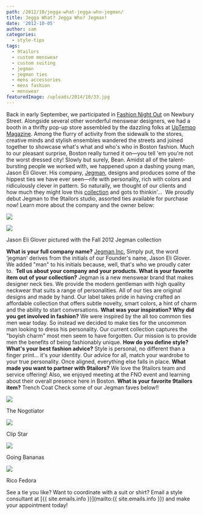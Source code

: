 ```yaml
---
path: /2012/10/jegga-what-jegga-who-jegman/
title: Jegga What? Jegga Who? Jegman!
date: '2012-10-05'
author: sam
categories:
  - style-tips
tags:
  - 9tailors
  - custom menswear
  - custom suiting
  - jegman
  - jegman ties
  - mens accessories
  - mens fashion
  - menswear
featuredImage: /uploads/2014/10/33.jpg
---
```

Back in early September, we participated in [Fashion Night Out](http://fnoboston.com/) on Newbury Street. Alongside several other wonderful menswear designers, we had a booth in a thrifty pop-up store assembled by the dazzling folks at [UpTempo Magazine](http://uptempomagazine.com/). Among the flurry of activity from the sidewalk to the stores, creative minds and stylish ensembles wandered the streets and joined together to showcase what's what and who's who in Boston fashion. Much to our pleasant surprise, Boston really turned it on—you tell 'em you're not the worst dressed city! Slowly but surely, Bean.
Amidst all of the talent-bursting people we worked with, we happened upon a dashing young man, Jason Eli Glover. His company, [Jegman](http://www.jegman.com/), designs and produces some of the hippest ties we have ever seen—rife with personality, rich with colors and ridiculously clever in pattern. So naturally, we thought of our clients and how much they might love this [collection](http://www.jegman.com/collections/fall-2012-tie-collection) and gots to thinkin'... 
We proudly debut Jegman to the 9tailors studio, assorted ties available for purchase now! Learn more about the company and the owner below:

[![](http://2.bp.blogspot.com/-LM7IyaqOgpg/UG33CbEJG-I/AAAAAAAABGE/7qPC6Tx2wdc/s320/jegmanlogo.jpg)](http://2.bp.blogspot.com/-LM7IyaqOgpg/UG33CbEJG-I/AAAAAAAABGE/7qPC6Tx2wdc/s1600/jegmanlogo.jpg)

[![](http://2.bp.blogspot.com/-KKP_StI9-5Q/UG3xtcLmQrI/AAAAAAAABEs/JSGhropmISc/s640/-SdensPLkzQHYi0BJjtSZV-Qg6lzEIeRaSc1z59oAHU.jpg)](http://2.bp.blogspot.com/-KKP_StI9-5Q/UG3xtcLmQrI/AAAAAAAABEs/JSGhropmISc/s1600/-SdensPLkzQHYi0BJjtSZV-Qg6lzEIeRaSc1z59oAHU.jpg)

Jason Eli Glover pictured with the Fall 2012 Jegman collection

**What is your full company name?**
[Jegman Inc.](http://www.jegman.com/) Simply put, the word ‘jegman' derives from the initials of our Founder's name, Jason Eli Glover. We added "man" to his initials because, well, that's who we proudly cater to. 
**Tell us about your company and your products. What is your favorite item out of your collection?**
Jegman is a new menswear brand that makes designer neck ties. We provide the modern gentleman with high quality neckwear that suits a range of personalities. All of our ties are original designs and made by hand. Our label takes pride in having crafted an affordable collection that offers subtle novelty, smart colors, a hint of charm and the ability to start conversations.
**What was your inspiration? Why did you get involved in fashion?**
We were inspired by the all too common ties men wear today. So instead we decided to make ties for the uncommon man looking to dress his personality. Our current collection captures the "boyish charm" most men seem to have forgotten. Our mission is to provide men the benefits of being fashionably unique.
**How do you define style? What's your best fashion advice?**
Style is personal, no different than a finger print... it's your identity. Our advice for all, match your wardrobe to your true personality. Once aligned, everything else falls in place.
**What made you want to partner with 9tailors?**
We love the 9tailors team and service offering! Also, we enjoyed meeting at the FNO event and learning about their overall presence here in Boston.
**What is your favorite 9tailors item?**
Trench Coat
Check some of our Jegman faves below!! 

[![](http://4.bp.blogspot.com/-iRVTmRi_ogA/UG3xuevTp5I/AAAAAAAABE0/PSIz7qJA9pA/s400/R1A5s-QarOjJT3YVWEemCs00T40WE3cnIs_IhioIGGY.jpg)](http://4.bp.blogspot.com/-iRVTmRi_ogA/UG3xuevTp5I/AAAAAAAABE0/PSIz7qJA9pA/s1600/R1A5s-QarOjJT3YVWEemCs00T40WE3cnIs_IhioIGGY.jpg)

The Nogotiator

[![](http://2.bp.blogspot.com/-ymxDXySXcA4/UG3x1lbXXXI/AAAAAAAABFM/wXK8k0uq7UM/s400/_UlhjAt5rFjsM7tDkdCWX9jwUlX6ffEI5Y9_Nnnprqw.jpg)](http://2.bp.blogspot.com/-ymxDXySXcA4/UG3x1lbXXXI/AAAAAAAABFM/wXK8k0uq7UM/s1600/_UlhjAt5rFjsM7tDkdCWX9jwUlX6ffEI5Y9_Nnnprqw.jpg)

Clip Star

[![](http://1.bp.blogspot.com/-vWB9MA70Peg/UG3x0MPI0cI/AAAAAAAABE8/CnuG4rBYRU4/s400/Untitled+2364.jpg)](http://1.bp.blogspot.com/-vWB9MA70Peg/UG3x0MPI0cI/AAAAAAAABE8/CnuG4rBYRU4/s1600/Untitled+2364.jpg)

Going Bananas

[![](http://1.bp.blogspot.com/-iA1THzFzOgc/UG3x0wkS40I/AAAAAAAABFE/HDSNPFU9Dug/s400/iW-PLeUyhQ3xtOUzF6aI-yfPyfnu4YChINm8Vf0VqMw.jpg)](http://1.bp.blogspot.com/-iA1THzFzOgc/UG3x0wkS40I/AAAAAAAABFE/HDSNPFU9Dug/s1600/iW-PLeUyhQ3xtOUzF6aI-yfPyfnu4YChINm8Vf0VqMw.jpg)

Rico Fedora

See a tie you like? Want to coordinate with a suit or shirt? Email a style consultant at [{{ site.emails.info }}](mailto:{{ site.emails.info }}) and make your appointment today!